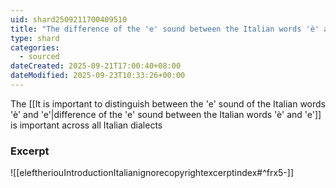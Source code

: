```yaml
---
uid: shard2509211700409510
title: "The difference of the 'e' sound between the Italian words 'è' and 'e' is important across all Italian dialects"
type: shard
categories:
  - sourced
dateCreated: 2025-09-21T17:00:40+08:00
dateModified: 2025-09-23T10:33:26+00:00
---
```

The [[It is important to distinguish between the 'e' sound of the Italian words 'è' and 'e'|difference of the 'e' sound between the Italian words 'è' and 'e']] is important across all Italian dialects

### Excerpt
![[eleftheriouIntroductionItalianignorecopyrightexcerptindex#^frx5-]]
